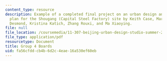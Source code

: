 ```yaml
---
content_type: resource
description: Example of a completed final project on an urban design and development
  plan for the Shougang (Capital Steel Factory) site by Keith Case, Marissa Grace
  Desmond, Kristina Katich, Zhang Rouxi, and Ma Xiaoying.
file: null
file_location: /coursemedia/11-307-beijing-urban-design-studio-summer-2008/fa56cfddcb4b6d2c4eae16a530ef60eb_group4_boards.pdf
file_type: application/pdf
resourcetype: Document
title: Group 4 Boards
uid: fa56cfdd-cb4b-6d2c-4eae-16a530ef60eb
---
```

